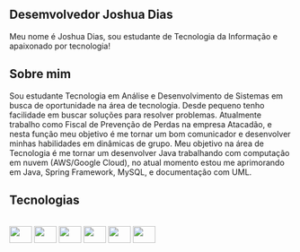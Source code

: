 ## Desemvolvedor Joshua Dias
Meu nome é Joshua Dias, sou estudante de Tecnologia da Informação e apaixonado por tecnologia!

## Sobre mim
Sou estudante Tecnologia em Análise e Desenvolvimento de Sistemas em busca de oportunidade na área de tecnologia. Desde pequeno tenho facilidade em buscar soluções para resolver problemas. Atualmente trabalho como Fiscal de Prevenção de Perdas na empresa Atacadão, e nesta função meu objetivo é me tornar um bom comunicador e desenvolver minhas habilidades em dinâmicas de grupo. Meu objetivo na área de Tecnologia é me tornar um desenvolver Java trabalhando com computação em nuvem (AWS/Google Cloud), no atual momento estou me aprimorando em Java, Spring Framework, MySQL, e documentação com UML.

## Tecnologias

<div style="display: inline-block"><br>  
  <img align = "center" alt"java" height="30" width="40" src="https://cdn.jsdelivr.net/gh/devicons/devicon/icons/java/java-original.svg" />
  <img align = "center" alt"spring" height="30" width="40" src="https://cdn.jsdelivr.net/gh/devicons/devicon/icons/spring/spring-original.svg" />
  <img align = "center" alt"sql" height="30" width="40"src="https://cdn.jsdelivr.net/gh/devicons/devicon/icons/mysql/mysql-original.svg" />
  <img align = "center" alt"js" height="30" width="40" src="https://cdn.jsdelivr.net/gh/devicons/devicon/icons/javascript/javascript-original.svg" />
  <img align = "center" alt"node" height="30" width="40" src="https://cdn.jsdelivr.net/gh/devicons/devicon/icons/nodejs/nodejs-original.svg" />
  <img align = "center" alt"react" height="30" width="40" src="https://cdn.jsdelivr.net/gh/devicons/devicon/icons/react/react-original.svg" />
  
</div>
